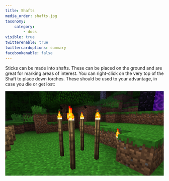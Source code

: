 ```yaml
---
title: Shafts
media_order: shafts.jpg
taxonomy:
    category:
        - docs
visible: true
twitterenable: true
twittercardoptions: summary
facebookenable: false
---
```


Sticks can be made into shafts. These can be placed on the ground and are great for marking areas of interest. You can right-click on the very top of the Shaft to place down torches. These should be used to your advantage, in case you die or get lost:

![](shafts.jpg)